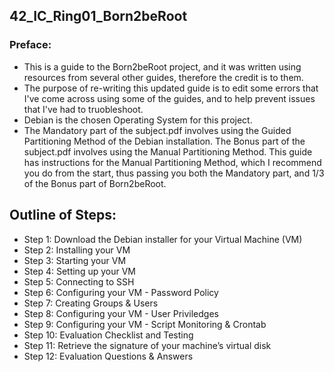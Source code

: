 ## 42_IC_Ring01_Born2beRoot
### Preface:
- This is a guide to the Born2beRoot project, and it was written using resources from several other guides, therefore the credit is to them.
- The purpose of re-writing this updated guide is to edit some errors that I've come across using some of the guides, and to help prevent issues that I've had to truobleshoot.
- Debian is the chosen Operating System for this project.
- The Mandatory part of the subject.pdf involves using the Guided Partitioning Method of the Debian installation. The Bonus part of the subject.pdf involves using the Manual Partitioning Method. This guide has instructions for the Manual Partitioning Method, which I recommend you do from the start, thus passing you both the Mandatory part, and 1/3 of the Bonus part of Born2beRoot. 

## Outline of Steps:
- Step 1: Download the Debian installer for your Virtual Machine (VM)
- Step 2: Installing your VM
- Step 3: Starting your VM
- Step 4: Setting up your VM
- Step 5: Connecting to SSH
- Step 6: Configuring your VM - Password Policy
- Step 7: Creating Groups & Users
- Step 8: Configuring your VM - User Priviledges
- Step 9: Configuring your VM - Script Monitoring & Crontab
- Step 10: Evaluation Checklist and Testing
- Step 11: Retrieve the signature of your machine’s virtual disk
- Step 12: Evaluation Questions & Answers

